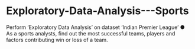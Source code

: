# Exploratory-Data-Analysis---Sports
Perform ‘Exploratory Data Analysis’ on dataset ‘Indian Premier League’ ● As a sports analysts, find out the most successful teams, players and factors contributing win or loss of a team. 
